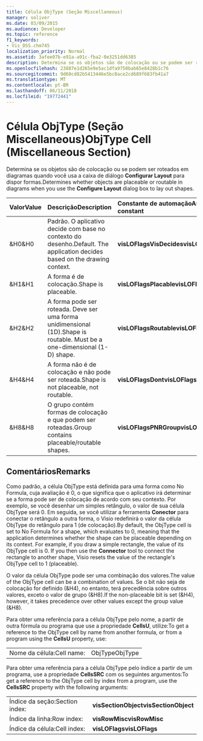 ```yaml
---
title: Célula ObjType (Seção Miscellaneous)
manager: soliver
ms.date: 03/09/2015
ms.audience: Developer
ms.topic: reference
f1_keywords:
- Vis_DSS.chm745
localization_priority: Normal
ms.assetid: 3afee07b-e91a-a91c-fba2-0e3251dd6385
description: Determina se os objetos são de colocação ou se podem ser roteados em diagramas quando você usa a caixa de diálogo Configurar Layout para dispor formas.
ms.openlocfilehash: 23887e1d265e9e5ac1dfa9750bab65e8428b1c76
ms.sourcegitcommit: 9d60cd82b5413446e5bc8ace2cd689f683fb41a7
ms.translationtype: MT
ms.contentlocale: pt-BR
ms.lasthandoff: 06/11/2018
ms.locfileid: "19772441"
---
```

# <a name="objtype-cell-miscellaneous-section"></a><span data-ttu-id="3db03-103">Célula ObjType (Seção Miscellaneous)</span><span class="sxs-lookup"><span data-stu-id="3db03-103">ObjType Cell (Miscellaneous Section)</span></span>

<span data-ttu-id="3db03-104">Determina se os objetos são de colocação ou se podem ser roteados em diagramas quando você usa a caixa de diálogo **Configurar Layout** para dispor formas.</span><span class="sxs-lookup"><span data-stu-id="3db03-104">Determines whether objects are placeable or routable in diagrams when you use the **Configure Layout** dialog box to lay out shapes.</span></span> 
  
|<span data-ttu-id="3db03-105">**Valor**</span><span class="sxs-lookup"><span data-stu-id="3db03-105">**Value**</span></span>|<span data-ttu-id="3db03-106">**Descrição**</span><span class="sxs-lookup"><span data-stu-id="3db03-106">**Description**</span></span>|<span data-ttu-id="3db03-107">**Constante de automação**</span><span class="sxs-lookup"><span data-stu-id="3db03-107">**Automation constant**</span></span>|
|:-----|:-----|:-----|
|<span data-ttu-id="3db03-108">&amp;H0</span><span class="sxs-lookup"><span data-stu-id="3db03-108">&amp;H0</span></span>  <br/> |<span data-ttu-id="3db03-p101">Padrão. O aplicativo decide com base no contexto do desenho.</span><span class="sxs-lookup"><span data-stu-id="3db03-p101">Default. The application decides based on the drawing context.</span></span>  <br/> |<span data-ttu-id="3db03-111">**visLOFlagsVisDecides**</span><span class="sxs-lookup"><span data-stu-id="3db03-111">**visLOFlagsVisDecides**</span></span> <br/> |
|<span data-ttu-id="3db03-112">&amp;H1</span><span class="sxs-lookup"><span data-stu-id="3db03-112">&amp;H1</span></span>  <br/> |<span data-ttu-id="3db03-113">A forma é de colocação.</span><span class="sxs-lookup"><span data-stu-id="3db03-113">Shape is placeable.</span></span>  <br/> |<span data-ttu-id="3db03-114">**visLOFlagsPlacable**</span><span class="sxs-lookup"><span data-stu-id="3db03-114">**visLOFlagsPlacable**</span></span> <br/> |
|<span data-ttu-id="3db03-115">&amp;H2</span><span class="sxs-lookup"><span data-stu-id="3db03-115">&amp;H2</span></span>  <br/> |<span data-ttu-id="3db03-p102">A forma pode ser roteada. Deve ser uma forma unidimensional (1D).</span><span class="sxs-lookup"><span data-stu-id="3db03-p102">Shape is routable. Must be a one-dimensional (1-D) shape.</span></span>  <br/> |<span data-ttu-id="3db03-118">**visLOFlagsRoutable**</span><span class="sxs-lookup"><span data-stu-id="3db03-118">**visLOFlagsRoutable**</span></span> <br/> |
|<span data-ttu-id="3db03-119">&amp;H4</span><span class="sxs-lookup"><span data-stu-id="3db03-119">&amp;H4</span></span>  <br/> |<span data-ttu-id="3db03-120">A forma não é de colocação e não pode ser roteada.</span><span class="sxs-lookup"><span data-stu-id="3db03-120">Shape is not placeable, not routable.</span></span>  <br/> |<span data-ttu-id="3db03-121">**visLOFlagsDont**</span><span class="sxs-lookup"><span data-stu-id="3db03-121">**visLOFlagsDont**</span></span> <br/> |
|<span data-ttu-id="3db03-122">&amp;H8</span><span class="sxs-lookup"><span data-stu-id="3db03-122">&amp;H8</span></span>  <br/> |<span data-ttu-id="3db03-123">O grupo contém formas de colocação e que podem ser roteadas.</span><span class="sxs-lookup"><span data-stu-id="3db03-123">Group contains placeable/routable shapes.</span></span>  <br/> |<span data-ttu-id="3db03-124">**visLOFlagsPNRGroup**</span><span class="sxs-lookup"><span data-stu-id="3db03-124">**visLOFlagsPNRGroup**</span></span> <br/> |
   
## <a name="remarks"></a><span data-ttu-id="3db03-125">Comentários</span><span class="sxs-lookup"><span data-stu-id="3db03-125">Remarks</span></span>

<span data-ttu-id="3db03-p103">Como padrão, a célula ObjType está definida para uma forma como No Formula, cuja avaliação é 0, o que significa que o aplicativo irá determinar se a forma pode ser de colocação de acordo com seu contexto. Por exemplo, se você desenhar um simples retângulo, o valor de sua célula ObjType será 0. Em seguida, se você utilizar a ferramenta **Conector** para conectar o retângulo a outra forma, o Visio redefinirá o valor da célula ObjType do retângulo para 1 (de colocação).</span><span class="sxs-lookup"><span data-stu-id="3db03-p103">By default, the ObjType cell is set to No Formula for a shape, which evaluates to 0, meaning that the application determines whether the shape can be placeable depending on its context. For example, if you draw a simple rectangle, the value of its ObjType cell is 0. If you then use the **Connector** tool to connect the rectangle to another shape, Visio resets the value of the rectangle's ObjType cell to 1 (placeable).</span></span> 
  
<span data-ttu-id="3db03-129">O valor da célula ObjType pode ser uma combinação dos valores.</span><span class="sxs-lookup"><span data-stu-id="3db03-129">The value of the ObjType cell can be a combination of values.</span></span> <span data-ttu-id="3db03-130">Se o bit não seja de colocação for definido (&amp;H4), no entanto, terá precedência sobre outros valores, exceto o valor de grupo (&amp;H8).</span><span class="sxs-lookup"><span data-stu-id="3db03-130">If the non-placeable bit is set (&amp;H4), however, it takes precedence over other values except the group value (&amp;H8).</span></span>
  
<span data-ttu-id="3db03-131">Para obter uma referência para a célula ObjType pelo nome, a partir de outra fórmula ou programa que use a propriedade **CellsU**, utilize:</span><span class="sxs-lookup"><span data-stu-id="3db03-131">To get a reference to the ObjType cell by name from another formula, or from a program using the **CellsU** property, use:</span></span> 
  
|||
|:-----|:-----|
|<span data-ttu-id="3db03-132">Nome da célula:</span><span class="sxs-lookup"><span data-stu-id="3db03-132">Cell name:</span></span>  <br/> |<span data-ttu-id="3db03-133">ObjType</span><span class="sxs-lookup"><span data-stu-id="3db03-133">ObjType</span></span>  <br/> |
   
<span data-ttu-id="3db03-134">Para obter uma referência para a célula ObjType pelo índice a partir de um programa, use a propriedade **CellsSRC** com os seguintes argumentos:</span><span class="sxs-lookup"><span data-stu-id="3db03-134">To get a reference to the ObjType cell by index from a program, use the **CellsSRC** property with the following arguments:</span></span> 
  
|||
|:-----|:-----|
|<span data-ttu-id="3db03-135">Índice da seção:</span><span class="sxs-lookup"><span data-stu-id="3db03-135">Section index:</span></span>  <br/> |<span data-ttu-id="3db03-136">**visSectionObject**</span><span class="sxs-lookup"><span data-stu-id="3db03-136">**visSectionObject**</span></span> <br/> |
|<span data-ttu-id="3db03-137">Índice da linha:</span><span class="sxs-lookup"><span data-stu-id="3db03-137">Row index:</span></span>  <br/> |<span data-ttu-id="3db03-138">**visRowMisc**</span><span class="sxs-lookup"><span data-stu-id="3db03-138">**visRowMisc**</span></span> <br/> |
|<span data-ttu-id="3db03-139">Índice da célula:</span><span class="sxs-lookup"><span data-stu-id="3db03-139">Cell index:</span></span>  <br/> |<span data-ttu-id="3db03-140">**visLOFlags**</span><span class="sxs-lookup"><span data-stu-id="3db03-140">**visLOFlags**</span></span> <br/> |
   

